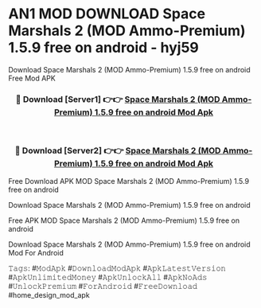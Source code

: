 # AN1 MOD DOWNLOAD Space Marshals 2 (MOD Ammo-Premium) 1.5.9 free on android - hyj59
Download Space Marshals 2 (MOD Ammo-Premium) 1.5.9 free on android Free Mod APK

<div align="center">
<h3>🔴 Download [Server1] 👉👉 <a href="https://apk-comot.site?title=Space_Marshals_2_(MOD_Ammo-Premium)_1.5.9_free_on_android">Space Marshals 2 (MOD Ammo-Premium) 1.5.9 free on android Mod Apk</a></h3><br>

<h3>🔴 Download [Server2] 👉👉 <a href="https://apk-comot.site?title=Space_Marshals_2_(MOD_Ammo-Premium)_1.5.9_free_on_android">Space Marshals 2 (MOD Ammo-Premium) 1.5.9 free on android Mod Apk</a></h3>
</div>


Free Download APK MOD Space Marshals 2 (MOD Ammo-Premium) 1.5.9 free on android

Download Space Marshals 2 (MOD Ammo-Premium) 1.5.9 free on android 

Free APK MOD Space Marshals 2 (MOD Ammo-Premium) 1.5.9 free on android 

Download Space Marshals 2 (MOD Ammo-Premium) 1.5.9 free on android Mod For Android

𝚃𝚊𝚐𝚜: #𝙼𝚘𝚍𝙰𝚙𝚔 #𝙳𝚘𝚠𝚗𝚕𝚘𝚊𝚍𝙼𝚘𝚍𝙰𝚙𝚔 #𝙰𝚙𝚔𝙻𝚊𝚝𝚎𝚜𝚝𝚅𝚎𝚛𝚜𝚒𝚘𝚗 #𝙰𝚙𝚔𝚄𝚗𝚕𝚒𝚖𝚒𝚝𝚎𝚍𝙼𝚘𝚗𝚎𝚢 #𝙰𝚙𝚔𝚄𝚗𝚕𝚘𝚌𝚔𝙰𝚕𝚕 #𝙰𝚙𝚔𝙽𝚘𝙰𝚍𝚜 #𝚄𝚗𝚕𝚘𝚌𝚔𝙿𝚛𝚎𝚖𝚒𝚞𝚖 #𝙵𝚘𝚛𝙰𝚗𝚍𝚛𝚘𝚒𝚍 #𝙵𝚛𝚎𝚎𝙳𝚘𝚠𝚗𝚕𝚘𝚊𝚍 #home_design_mod_apk
